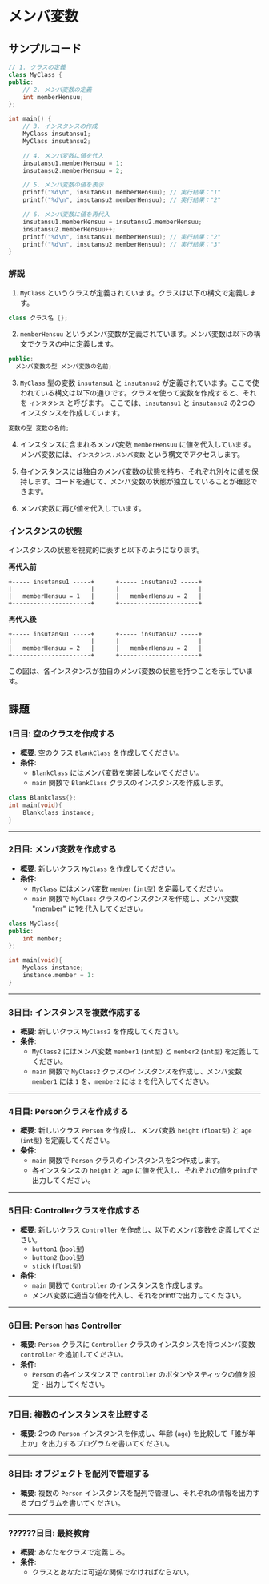 # メンバ変数

## サンプルコード

```cpp
// 1. クラスの定義
class MyClass {
public:
    // 2. メンバ変数の定義
    int memberHensuu;
};

int main() {
    // 3. インスタンスの作成
    MyClass insutansu1;
    MyClass insutansu2;

    // 4. メンバ変数に値を代入
    insutansu1.memberHensuu = 1;
    insutansu2.memberHensuu = 2;

    // 5. メンバ変数の値を表示
    printf("%d\n", insutansu1.memberHensuu); // 実行結果："1"
    printf("%d\n", insutansu2.memberHensuu); // 実行結果："2"

    // 6. メンバ変数に値を再代入
    insutansu1.memberHensuu = insutansu2.memberHensuu;
    insutansu2.memberHensuu++;
    printf("%d\n", insutansu1.memberHensuu); // 実行結果："2"
    printf("%d\n", insutansu2.memberHensuu); // 実行結果："3"
}
```

### 解説

1. `MyClass` というクラスが定義されています。クラスは以下の構文で定義します。

```cpp
class クラス名 {};
```

2. `memberHensuu` というメンバ変数が定義されています。メンバ変数は以下の構文でクラスの中に定義します。

```cpp
public:
  メンバ変数の型 メンバ変数の名前;
```

3. `MyClass` 型の変数 `insutansu1` と `insutansu2` が定義されています。ここで使われている構文は以下の通りです。クラスを使って変数を作成すると、それを `インスタンス` と呼びます。
ここでは、`insutansu1` と `insutansu2` の2つのインスタンスを作成しています。

```cpp
変数の型 変数の名前;
```

4. インスタンスに含まれるメンバ変数 `memberHensuu` に値を代入しています。
メンバ変数には、`インスタンス.メンバ変数` という構文でアクセスします。

5. 各インスタンスには独自のメンバ変数の状態を持ち、それぞれ別々に値を保持します。コードを通じて、メンバ変数の状態が独立していることが確認できます。

6. メンバ変数に再び値を代入しています。

### インスタンスの状態

インスタンスの状態を視覚的に表すと以下のようになります。

**再代入前**
```
+----- insutansu1 -----+      +----- insutansu2 -----+
|                      |      |                      |
|   memberHensuu = 1   |      |   memberHensuu = 2   |
+----------------------+      +----------------------+
```

**再代入後**
```
+----- insutansu1 -----+      +----- insutansu2 -----+
|                      |      |                      |
|   memberHensuu = 2   |      |   memberHensuu = 2   |
+----------------------+      +----------------------+
```

この図は、各インスタンスが独自のメンバ変数の状態を持つことを示しています。

## 課題

### **1日目: 空のクラスを作成する**

- **概要**: 空のクラス `BlankClass` を作成してください。
- **条件**:
  - `BlankClass` にはメンバ変数を実装しないでください。
  - `main` 関数で `BlankClass` クラスのインスタンスを作成します。
 
```cpp
class Blankclass{};
int main(void){
    Blankclass instance;
}
```

---

### **2日目: メンバ変数を作成する**

- **概要**: 新しいクラス `MyClass` を作成してください。
- **条件**:
  - `MyClass` にはメンバ変数 `member` (`int型`) を定義してください。
  - `main` 関数で `MyClass` クラスのインスタンスを作成し、メンバ変数 "member" に1を代入してください。

```cpp
class MyClass{
public:
    int member;   
};

int main(void){
    Myclass instance;
    instance.member = 1:
}
```

---

### **3日目: インスタンスを複数作成する**

- **概要**: 新しいクラス `MyClass2` を作成してください。
- **条件**:
  - `MyClass2` にはメンバ変数 `member1` (`int型`) と `member2` (`int型`) を定義してください。
  - `main` 関数で `MyClass2` クラスのインスタンスを作成し、メンバ変数 `member1` には `1` を、`member2` には `2` を代入してください。

---

### **4日目: Personクラスを作成する**

- **概要**: 新しいクラス `Person` を作成し、メンバ変数 `height` (`float型`) と `age` (`int型`) を定義してください。
- **条件**:
  - `main` 関数で `Person` クラスのインスタンスを2つ作成します。
  - 各インスタンスの `height` と `age` に値を代入し、それぞれの値をprintfで出力してください。

---

### **5日目: Controllerクラスを作成する**

- **概要**: 新しいクラス `Controller` を作成し、以下のメンバ変数を定義してください。
  - `button1` (`bool型`)
  - `button2` (`bool型`)
  - `stick` (`float型`)
- **条件**:
  - `main` 関数で `Controller` のインスタンスを作成します。
  - メンバ変数に適当な値を代入し、それをprintfで出力してください。

---

### **6日目: Person has Controller**

- **概要**: `Person` クラスに `Controller` クラスのインスタンスを持つメンバ変数 `controller` を追加してください。
- **条件**:
  - `Person` の各インスタンスで `controller` のボタンやスティックの値を設定・出力してください。

---

### **7日目: 複数のインスタンスを比較する**

- **概要**: 2つの `Person` インスタンスを作成し、年齢 (`age`) を比較して「誰が年上か」を出力するプログラムを書いてください。

---

### **8日目: オブジェクトを配列で管理する**

- **概要**: 複数の `Person` インスタンスを配列で管理し、それぞれの情報を出力するプログラムを書いてください。

---

### **??????日目: 最終教育**

- **概要**: あなたをクラスで定義しろ。
- **条件**:
  - クラスとあなたは可逆な関係でなければならない。
